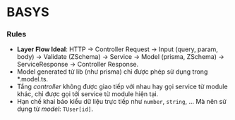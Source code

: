 # BASYS

### Rules

- **Layer Flow Ideal**: HTTP -> Controller Request -> Input (query, param, body) -> Validate (ZSchema) -> Service -> Model (prisma, ZSchema) -> ServiceResponse -> Controller Response.
- Model generated từ lib (như prisma) chỉ được phép sử dụng trong \*.model.ts.
- Tầng _controller_ không được giao tiếp với nhau hay gọi service từ module khác, chỉ được gọi tới service từ module hiện tại.
- Hạn chế khai báo kiểu dữ liệu trực tiếp như `number`, `string`, ... Mà nên sử dụng từ _model_: `TUser[id]`.
